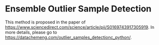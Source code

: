 # Ensemble Outlier Sample Detection
This method is proposed in the paper of https://www.sciencedirect.com/science/article/pii/S0169743917305919. In more details, please go to https://datachemeng.com/outlier_samples_detectionc_python/.

